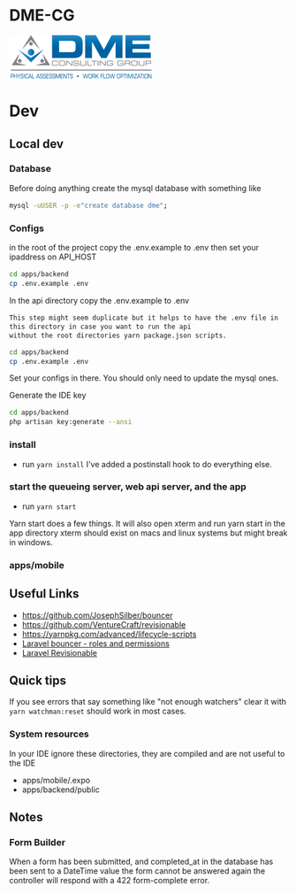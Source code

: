 # DME-CG

![DME-CG](apps/web/public/images/logo.png)

# Dev

## Local dev

### Database
Before doing anything create the mysql database with something like
```bash
mysql -uUSER -p -e"create database dme";
```

### Configs

in the root of the project copy the .env.example to .env then set your ipaddress on API_HOST
```bash
cd apps/backend
cp .env.example .env
```

In the api directory copy the .env.example to .env
 
    This step might seem duplicate but it helps to have the .env file in this directory in case you want to run the api 
    without the root directories yarn package.json scripts.
     
```bash
cd apps/backend
cp .env.example .env
``` 
Set your configs in there. You should only need to update the mysql ones.

Generate the IDE key
```bash
cd apps/backend
php artisan key:generate --ansi
```
### install
* run `yarn install` I've added a postinstall hook to do everything else.

### start the queueing server, web api server, and the app
* run `yarn start`

Yarn start does a few things. It will also open xterm and run yarn start in the app directory
xterm should exist on macs and linux systems but might break in windows. 

### apps/mobile

## Useful Links
* https://github.com/JosephSilber/bouncer
* https://github.com/VentureCraft/revisionable
* https://yarnpkg.com/advanced/lifecycle-scripts
* [Laravel bouncer - roles and permissions](https://github.com/JosephSilber/bouncer#cheat-sheet)
* [Laravel Revisionable](https://github.com/VentureCraft/revisionable#control)

## Quick tips

If you see errors that say something like "not enough watchers" clear it with `yarn watchman:reset` should work in most
cases.

### System resources

In your IDE ignore these directories, they are compiled and are not useful to the IDE

* apps/mobile/.expo
* apps/backend/public

## Notes

### Form Builder

When a form has been submitted, and completed_at in the database has been sent to a DateTime value the form cannot be
answered again the controller will respond with a 422 form-complete error.
